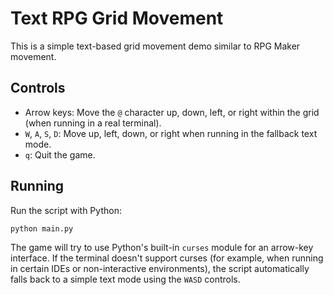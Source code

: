 # Text RPG Grid Movement

This is a simple text-based grid movement demo similar to RPG Maker movement.

## Controls

- Arrow keys: Move the `@` character up, down, left, or right within the grid (when running in a real terminal).
- `W`, `A`, `S`, `D`: Move up, left, down, or right when running in the fallback text mode.
- `q`: Quit the game.

## Running

Run the script with Python:

```bash
python main.py
```

The game will try to use Python's built-in `curses` module for an arrow-key interface. If the terminal doesn't support curses (for example, when running in certain IDEs or non-interactive environments), the script automatically falls back to a simple text mode using the `WASD` controls.

